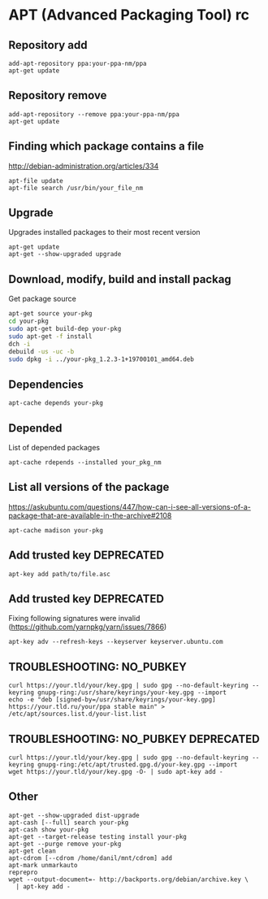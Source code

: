 # APT (Advanced Packaging Tool) rc

## Repository add

    add-apt-repository ppa:your-ppa-nm/ppa
    apt-get update

## Repository remove

    add-apt-repository --remove ppa:your-ppa-nm/ppa
    apt-get update

## Finding which package contains a file

<http://debian-administration.org/articles/334>

    apt-file update
    apt-file search /usr/bin/your_file_nm

## Upgrade

Upgrades installed packages to their most recent version

    apt-get update
    apt-get --show-upgraded upgrade

## Download, modify, build and install packag

Get package source

```sh
apt-get source your-pkg
cd your-pkg
sudo apt-get build-dep your-pkg
sudo apt-get -f install
dch -i
debuild -us -uc -b
sudo dpkg -i ../your-pkg_1.2.3-1+19700101_amd64.deb
```

## Dependencies

    apt-cache depends your-pkg

## Depended

List of depended packages

    apt-cache rdepends --installed your_pkg_nm

## List all versions of the package

<https://askubuntu.com/questions/447/how-can-i-see-all-versions-of-a-package-that-are-available-in-the-archive#2108>

    apt-cache madison your-pkg

## Add trusted key DEPRECATED

    apt-key add path/to/file.asc

## Add trusted key DEPRECATED

Fixing following signatures were invalid (https://github.com/yarnpkg/yarn/issues/7866)

    apt-key adv --refresh-keys --keyserver keyserver.ubuntu.com

## TROUBLESHOOTING: NO_PUBKEY

    curl https://your.tld/your/key.gpg | sudo gpg --no-default-keyring --keyring gnupg-ring:/usr/share/keyrings/your-key.gpg --import
    echo -e "deb [signed-by=/usr/share/keyrings/your-key.gpg] https://your.tld.ru/your/ppa stable main" > /etc/apt/sources.list.d/your-list.list

## TROUBLESHOOTING: NO_PUBKEY DEPRECATED

    curl https://your.tld/your/key.gpg | sudo gpg --no-default-keyring --keyring gnupg-ring:/etc/apt/trusted.gpg.d/your-key.gpg --import
    wget https://your.tld/your/key.gpg -O- | sudo apt-key add - 

## Other

    apt-get --show-upgraded dist-upgrade
    apt-cash [--full] search your-pkg
    apt-cash show your-pkg
    apt-get --target-release testing install your-pkg
    apt-get --purge remove your-pkg
    apt-get clean
    apt-cdrom [--cdrom /home/danil/mnt/cdrom] add
    apt-mark unmarkauto
    reprepro
    wget --output-document=- http://backports.org/debian/archive.key \
      | apt-key add -
